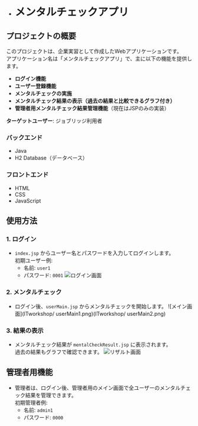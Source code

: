 + # メンタルチェックアプリ

## プロジェクトの概要

このプロジェクトは、企業実習として作成したWebアプリケーションです。  
アプリケーション名は「メンタルチェックアプリ」で、主に以下の機能を提供します。

- **ログイン機能**
- **ユーザー登録機能**
- **メンタルチェックの実施**
- **メンタルチェック結果の表示（過去の結果と比較できるグラフ付き）**
- **管理者用メンタルチェック結果管理機能**（現在はJSPのみの実装）

**ターゲットユーザー**: ジョブリッジ利用者

### バックエンド
- Java
- H2 Database（データベース）

### フロントエンド
- HTML
- CSS
- JavaScript

## 使用方法

### 1. ログイン
- `index.jsp` からユーザー名とパスワードを入力してログインします。  
  初期ユーザー例:  
  - 名前: `user1`  
  - パスワード: `0001`
  ![ログイン画面](ITworkshop/index.png)

### 2. メンタルチェック
- ログイン後、`userMain.jsp` からメンタルチェックを開始します。
  ![メイン画面](ITworkshop/ userMain1.png)(ITworkshop/ userMain2.png)

### 3. 結果の表示
- メンタルチェック結果が `mentalCheckResult.jsp` に表示されます。  
  過去の結果もグラフで確認できます。
  ![リザルト画面](ITworkshop/result.png)

## 管理者用機能

- 管理者は、ログイン後、管理者用のメイン画面で全ユーザーのメンタルチェック結果を管理できます。  
  初期管理者例:  
  - 名前: `admin1`  
  - パスワード: `0000`



